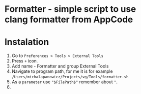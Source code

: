 # Formatter - simple script to use clang formatter from AppCode

# Instalation
1. Go to `Preferences > Tools > External Tools`
2. Press `+` icon.
3. Add name - Formatter and group External Tools
4. Navigate to program path, for me it is for example `/Users/michalapanowicz/Projects/vg/Tools/formatter.sh`
5. As a `parameter` use `"$FilePath$"` remember about `"`.
6. 
